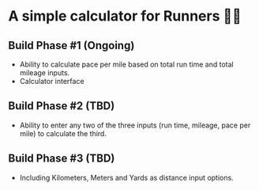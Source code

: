 # A simple calculator for Runners 🏃‍♀

## Build Phase #1 (Ongoing)

* Ability to calculate pace per mile based on total run time and total mileage inputs.
* Calculator interface

## Build Phase #2 (TBD)

* Ability to enter any two of the three inputs (run time, mileage, pace per mile) to calculate the third.

## Build Phase #3 (TBD)

* Including Kilometers, Meters and Yards as distance input options.
